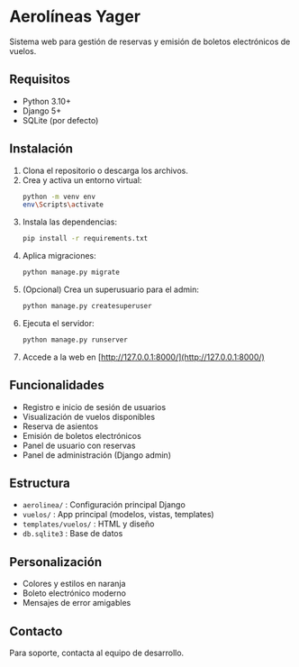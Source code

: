 # Aerolíneas Yager

Sistema web para gestión de reservas y emisión de boletos electrónicos de vuelos.

## Requisitos
- Python 3.10+
- Django 5+
- SQLite (por defecto)

## Instalación
1. Clona el repositorio o descarga los archivos.
2. Crea y activa un entorno virtual:
   ```sh
   python -m venv env
   env\Scripts\activate
   ```
3. Instala las dependencias:
   ```sh
   pip install -r requirements.txt
   ```
4. Aplica migraciones:
   ```sh
   python manage.py migrate
   ```
5. (Opcional) Crea un superusuario para el admin:
   ```sh
   python manage.py createsuperuser
   ```
6. Ejecuta el servidor:
   ```sh
   python manage.py runserver
   ```
7. Accede a la web en [http://127.0.0.1:8000/](http://127.0.0.1:8000/)

## Funcionalidades
- Registro e inicio de sesión de usuarios
- Visualización de vuelos disponibles
- Reserva de asientos
- Emisión de boletos electrónicos
- Panel de usuario con reservas
- Panel de administración (Django admin)

## Estructura
- `aerolinea/` : Configuración principal Django
- `vuelos/` : App principal (modelos, vistas, templates)
- `templates/vuelos/` : HTML y diseño
- `db.sqlite3` : Base de datos

## Personalización
- Colores y estilos en naranja
- Boleto electrónico moderno
- Mensajes de error amigables

## Contacto
Para soporte, contacta al equipo de desarrollo.
